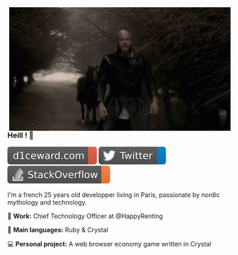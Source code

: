 <picture>
  <img align="right" width="500" src='https://raw.githubusercontent.com/D1ceWard/d1ceward/master/valhalla%20_gate.gif' alt='valhalla_gate' />
</picture>

### Heill ! 👋

[![d1ceward.com](https://raw.githubusercontent.com/D1ceWard/d1ceward/master/portfolio.svg)](https://www.d1ceward.com/)
[![Twitter](https://raw.githubusercontent.com/D1ceWard/d1ceward/master/twitter.svg)](https://twitter.com/D1ceWard)
[![StackOverflow](https://raw.githubusercontent.com/D1ceWard/d1ceward/master/stackoverflow.svg)](https://stackoverflow.com/users/7970365/d1ceward?tab=profile)


I'm a french 25 years old developper living in Paris, passionate by nordic mythology and technology.


:office: **Work:** Chief Technology Officer at @HappyRenting

:closed_book: **Main languages:** Ruby & Crystal

:computer: **Personal project:** A web browser economy game written in Crystal

